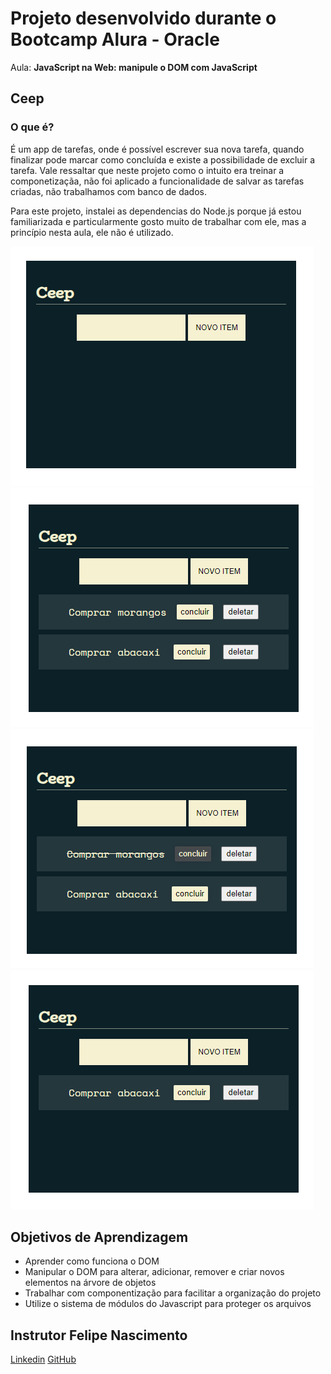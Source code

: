 # Projeto desenvolvido durante o Bootcamp Alura - Oracle
Aula: **JavaScript na Web: manipule o DOM com JavaScript**

## Ceep

### O que é?
É um app de tarefas, onde é possível escrever sua nova tarefa, quando finalizar pode marcar como concluída e existe a possibilidade de excluir a tarefa.
Vale ressaltar que neste projeto como o intuito era treinar a componetizaçãa, não foi aplicado a funcionalidade de salvar as tarefas criadas, não trabalhamos com banco de dados.

Para este projeto, instalei as dependencias do Node.js porque já estou familiarizada e particularmente gosto muito de trabalhar com ele, mas a princípio nesta aula, ele não é utilizado.

![Tela principal](./Imagens/Ceep1.png)
![Incluindo novas tarefas](./Imagens/Ceep2.png)
![Sinalizando como tarefa concluída](./Imagens/Ceep3.png)
![Deletando uma tarefa](./Imagens/Ceep4.png)
## Objetivos de Aprendizagem 
- Aprender como funciona o DOM
- Manipular o DOM para alterar, adicionar, remover e criar novos elementos na árvore de objetos
- Trabalhar com componentização para facilitar a organização do projeto
- Utilize o sistema de módulos do Javascript para proteger os arquivos

## Instrutor Felipe Nascimento
[Linkedin](https://www.linkedin.com/in/felipedotcom/)
[GitHub](https://github.com/felipedotcom)
